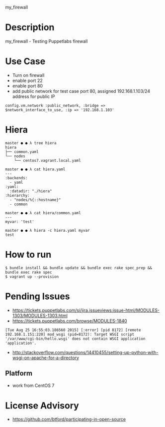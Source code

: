 my_firewall

Description
===========

my_firewall - Testing Puppetlabs firewall 

Use Case
========
 * Turn on firewall
 * enable port 22
 * enable port 80
 * add public network for test case port 80, assigned 192.168.1.103/24 address for public IP

```
config.vm.network :public_network, :bridge => $network_interface_to_use, :ip => '192.168.1.103'
```

Hiera
=====

```
master ● ● λ tree hiera
hiera
├── common.yaml
└── nodes
    └── centos7.vagrant.local.yaml

master ● ● λ cat hiera.yaml
---
:backends:
  - yaml
:yaml:
  :datadir: "./hiera"
:hierarchy:
  - "nodes/%{::hostname}"
  - common

master ● ● λ cat hiera/common.yaml
---
myvar: 'test'

master ● ● λ hiera -c hiera.yaml myvar
test
```

How to run
==========

```
$ bundle install && bundle update && bundle exec rake spec_prep && bundle exec rake spec
$ vagrant up --provision
```

Pending Issues
==============
 * https://tickets.puppetlabs.com/si/jira.issueviews:issue-html/MODULES-1303/MODULES-1303.html
 * https://tickets.puppetlabs.com/browse/MODULES-1840

```
[Tue Aug 25 16:55:03.186560 2015] [:error] [pid 8172] [remote 192.168.1.151:220] mod_wsgi (pid=8172): Target WSGI script '/var/www/cgi-bin/hello.wsgi' does not contain WSGI application 'application'.
```

  * http://stackoverflow.com/questions/14410455/setting-up-python-with-wsgi-on-apache-for-a-directory


Platform
--------
 * work from CentOS 7

License Advisory
================
 * https://github.com/btford/participating-in-open-source
